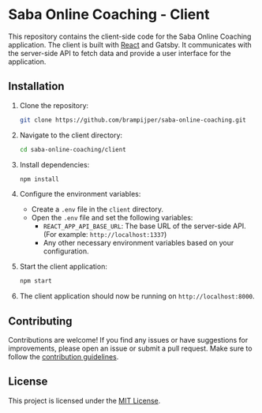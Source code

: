 # Saba Online Coaching - Client

This repository contains the client-side code for the Saba Online Coaching application. The client is built with [React](https://reactjs.org/) and Gatsby.
It communicates with the server-side API to fetch data and provide a user interface for the application.


## Installation

1. Clone the repository:

   ```bash
   git clone https://github.com/brampijper/saba-online-coaching.git
   ```

2. Navigate to the client directory:

   ```bash
   cd saba-online-coaching/client
   ```

3. Install dependencies:

   ```bash
   npm install
   ```

4. Configure the environment variables:
   - Create a `.env` file in the `client` directory.
   - Open the `.env` file and set the following variables:
     - `REACT_APP_API_BASE_URL`: The base URL of the server-side API. (For example: `http://localhost:1337`)
     - Any other necessary environment variables based on your configuration.

5. Start the client application:

   ```bash
   npm start
   ```

6. The client application should now be running on `http://localhost:8000`.


## Contributing

Contributions are welcome! If you find any issues or have suggestions for improvements, please open an issue or submit a pull request. Make sure to follow the [contribution guidelines](CONTRIBUTING.md).

## License

This project is licensed under the [MIT License](LICENSE).
